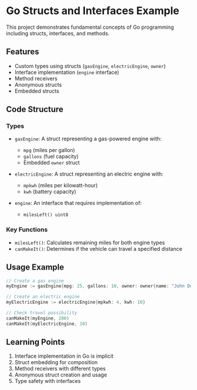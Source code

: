# Go Structs and Interfaces Example

This project demonstrates fundamental concepts of Go programming including structs, interfaces, and methods.

## Features

- Custom types using structs (`gasEngine`, `electricEngine`, `owner`)
- Interface implementation (`engine` interface)
- Method receivers
- Anonymous structs
- Embedded structs

## Code Structure

### Types

- `gasEngine`: A struct representing a gas-powered engine with:

  - `mpg` (miles per gallon)
  - `gallons` (fuel capacity)
  - Embedded `owner` struct

- `electricEngine`: A struct representing an electric engine with:

  - `mpkwh` (miles per kilowatt-hour)
  - `kwh` (battery capacity)

- `engine`: An interface that requires implementation of:
  - `milesLeft() uint8`

### Key Functions

- `milesLeft()`: Calculates remaining miles for both engine types
- `canMakeIt()`: Determines if the vehicle can travel a specified distance

## Usage Example

```go
// Create a gas engine
myEngine := gasEngine{mpg: 25, gallons: 10, owner: owner{name: "John Doe"}}

// Create an electric engine
myElectricEngine := electricEngine{mpkwh: 4, kwh: 10}

// Check travel possibility
canMakeIt(myEngine, 200)
canMakeIt(myElectricEngine, 10)
```

## Learning Points

1. Interface implementation in Go is implicit
2. Struct embedding for composition
3. Method receivers with different types
4. Anonymous struct creation and usage
5. Type safety with interfaces
